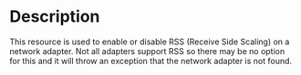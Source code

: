 # Description

This resource is used to enable or disable RSS (Receive Side Scaling) on a network adapter.
Not all adapters support RSS so there may be no option for this and it will throw an exception that the network adapter is not found.

